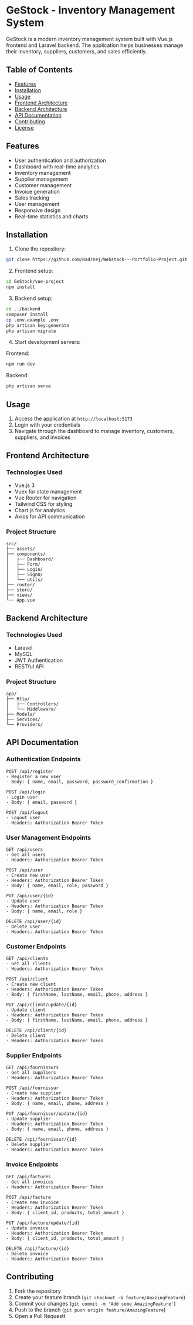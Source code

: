 # GeStock - Inventory Management System

GeStock is a modern inventory management system built with Vue.js frontend and Laravel backend. The application helps businesses manage their inventory, suppliers, customers, and sales efficiently.

## Table of Contents

- [Features](#features)
- [Installation](#installation)
- [Usage](#usage)
- [Frontend Architecture](#frontend-architecture)
- [Backend Architecture](#backend-architecture)
- [API Documentation](#api-documentation)
- [Contributing](#contributing)
- [License](#license)

## Features

- User authentication and authorization
- Dashboard with real-time analytics
- Inventory management
- Supplier management
- Customer management
- Invoice generation
- Sales tracking
- User management
- Responsive design
- Real-time statistics and charts

## Installation

1. Clone the repository:
```bash
git clone https://github.com/Badrnej/Webstack---Portfolio-Project.git
```

2. Frontend setup:
```bash
cd GeStock/vue-project
npm install
```

3. Backend setup:
```bash
cd ../backend
composer install
cp .env.example .env
php artisan key:generate
php artisan migrate
```

4. Start development servers:

Frontend:
```bash
npm run dev
```

Backend:
```bash
php artisan serve
```

## Usage

1. Access the application at `http://localhost:5173`
2. Login with your credentials
3. Navigate through the dashboard to manage inventory, customers, suppliers, and invoices

## Frontend Architecture

### Technologies Used
- Vue.js 3
- Vuex for state management
- Vue Router for navigation
- Tailwind CSS for styling
- Chart.js for analytics
- Axios for API communication

### Project Structure
```
src/
├── assets/
├── components/
│   ├── Dashboard/
│   ├── Form/
│   ├── Login/
│   ├── SignU/
│   └── utils/
├── router/
├── store/
├── views/
└── App.vue
```

## Backend Architecture

### Technologies Used
- Laravel
- MySQL
- JWT Authentication
- RESTful API

### Project Structure
```
app/
├── Http/
│   ├── Controllers/
│   └── Middleware/
├── Models/
├── Services/
└── Providers/
```

## API Documentation

### Authentication Endpoints

```
POST /api/register
- Register a new user
- Body: { name, email, password, password_confirmation }

POST /api/login
- Login user
- Body: { email, password }

POST /api/logout
- Logout user
- Headers: Authorization Bearer Token
```

### User Management Endpoints

```
GET /api/users
- Get all users
- Headers: Authorization Bearer Token

POST /api/user
- Create new user
- Headers: Authorization Bearer Token
- Body: { name, email, role, password }

PUT /api/user/{id}
- Update user
- Headers: Authorization Bearer Token
- Body: { name, email, role }

DELETE /api/user/{id}
- Delete user
- Headers: Authorization Bearer Token
```

### Customer Endpoints

```
GET /api/clients
- Get all clients
- Headers: Authorization Bearer Token

POST /api/client
- Create new client
- Headers: Authorization Bearer Token
- Body: { firstName, lastName, email, phone, address }

PUT /api/client/update/{id}
- Update client
- Headers: Authorization Bearer Token
- Body: { firstName, lastName, email, phone, address }

DELETE /api/client/{id}
- Delete client
- Headers: Authorization Bearer Token
```

### Supplier Endpoints

```
GET /api/fournissurs
- Get all suppliers
- Headers: Authorization Bearer Token

POST /api/fournissur
- Create new supplier
- Headers: Authorization Bearer Token
- Body: { name, email, phone, address }

PUT /api/fournissur/update/{id}
- Update supplier
- Headers: Authorization Bearer Token
- Body: { name, email, phone, address }

DELETE /api/fournissur/{id}
- Delete supplier
- Headers: Authorization Bearer Token
```

### Invoice Endpoints

```
GET /api/factures
- Get all invoices
- Headers: Authorization Bearer Token

POST /api/facture
- Create new invoice
- Headers: Authorization Bearer Token
- Body: { client_id, products, total_amount }

PUT /api/facture/update/{id}
- Update invoice
- Headers: Authorization Bearer Token
- Body: { client_id, products, total_amount }

DELETE /api/facture/{id}
- Delete invoice
- Headers: Authorization Bearer Token
```

## Contributing

1. Fork the repository
2. Create your feature branch (`git checkout -b feature/AmazingFeature`)
3. Commit your changes (`git commit -m 'Add some AmazingFeature'`)
4. Push to the branch (`git push origin feature/AmazingFeature`)
5. Open a Pull Requestt
